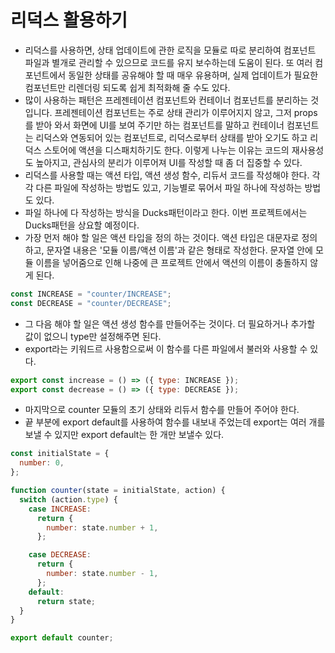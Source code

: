 # 리덕스 활용하기

- 리덕스를 사용하면, 상태 업데이트에 관한 로직을 모듈로 따로 분리하여 컴포넌트 파일과 별개로 관리할 수 있으므로 코드를 유지 보수하는데 도움이 된다. 또 여러 컴포넌트에서 동일한 상태를 공유해야 할 때 매우 유용하며, 실제 업데이트가 필요한 컴포넌트만 리렌더링 되도록 쉽게 최적화해 줄 수도 있다.
- 많이 사용하는 패턴은 프레젠테이션 컴포넌트와 컨테이너 컴포넌트를 분리하는 것입니다. 프레젠테이션 컴포넌트는 주로 상태 관리가 이루어지지 않고, 그저 props를 받아 와서 화면에 UI를 보여 주기만 하는 컴포넌트를 말하고 컨테이너 컴포넌트는 리덕스와 연동되어 있는 컴포넌트로, 리덕스로부터 상태를 받아 오기도 하고 리덕스 스토어에 액션을 디스패치하기도 한다. 이렇게 나누는 이유는 코드의 재사용성도 높아지고, 관심사의 분리가 이루어져 UI를 작성할 때 좀 더 집중할 수 있다.
- 리덕스를 사용할 때는 액션 타입, 액션 생성 함수, 리듀서 코드를 작성해야 한다. 각각 다른 파일에 작성하는 방법도 있고, 기능별로 묶어서 파일 하나에 작성하는 방법도 있다.
- 파일 하나에 다 작성하는 방식을 Ducks패턴이라고 한다. 이번 프로젝트에서는 Ducks패턴을 상요할 예정이다.
- 가장 먼저 해야 할 일은 액션 타입을 정의 하는 것이다. 액션 타입은 대문자로 정의하고, 문자열 내용은 '모듈 이름/액션 이름'과 같은 형태로 작성한다. 문자열 안에 모듈 이름을 넣어줌으로 인해 나중에 큰 프로젝트 안에서 액션의 이름이 충돌하지 않게 된다.
```javascript
const INCREASE = "counter/INCREASE";
const DECREASE = "counter/DECREASE";
```
- 그 다음 해야 할 일은 액션 생성 함수를 만들어주는 것이다. 더 필요하거나 추가할 값이 없으니 type만 설정해주면 된다.
- export라는 키워드르 사용함으로써 이 함수를 다른 파일에서 불러와 사용할 수 있다.
```javascript
export const increase = () => ({ type: INCREASE });
export const decrease = () => ({ type: DECREASE });
```
- 마지막으로 counter 모듈의 초기 상태와 리듀서 함수를 만들어 주어야 한다.
- 끝 부분에 export default를 사용하여 함수를 내보내 주었는데 export는 여러 개를 보낼 수 있지만 export default는 한 개만 보낼수 있다.
```javascript
const initialState = {
  number: 0,
};

function counter(state = initialState, action) {
  switch (action.type) {
    case INCREASE:
      return {
        number: state.number + 1,
      };

    case DECREASE:
      return {
        number: state.number - 1,
      };
    default:
      return state;
  }
}

export default counter;
```
